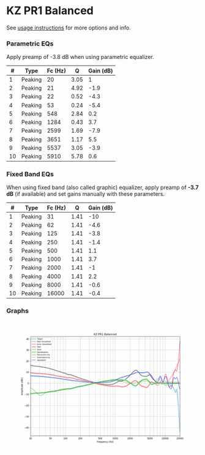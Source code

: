 # KZ PR1 Balanced
See [usage instructions](https://github.com/jaakkopasanen/AutoEq#usage) for more options and info.

### Parametric EQs
Apply preamp of -3.8 dB when using parametric equalizer.

|   # | Type    |   Fc (Hz) |    Q |   Gain (dB) |
|-----|---------|-----------|------|-------------|
|   1 | Peaking |        20 | 3.05 |         1   |
|   2 | Peaking |        21 | 4.92 |        -1.9 |
|   3 | Peaking |        22 | 0.52 |        -4.3 |
|   4 | Peaking |        53 | 0.24 |        -5.4 |
|   5 | Peaking |       548 | 2.84 |         0.2 |
|   6 | Peaking |      1284 | 0.43 |         3.7 |
|   7 | Peaking |      2599 | 1.69 |        -7.9 |
|   8 | Peaking |      3651 | 1.17 |         5.5 |
|   9 | Peaking |      5537 | 3.05 |        -3.9 |
|  10 | Peaking |      5910 | 5.78 |         0.6 |

### Fixed Band EQs
When using fixed band (also called graphic) equalizer, apply preamp of **-3.7 dB** (if available) and set gains manually with these parameters.

|   # | Type    |   Fc (Hz) |    Q |   Gain (dB) |
|-----|---------|-----------|------|-------------|
|   1 | Peaking |        31 | 1.41 |       -10   |
|   2 | Peaking |        62 | 1.41 |        -4.6 |
|   3 | Peaking |       125 | 1.41 |        -3.8 |
|   4 | Peaking |       250 | 1.41 |        -1.4 |
|   5 | Peaking |       500 | 1.41 |         1.1 |
|   6 | Peaking |      1000 | 1.41 |         3.7 |
|   7 | Peaking |      2000 | 1.41 |        -1   |
|   8 | Peaking |      4000 | 1.41 |         2.2 |
|   9 | Peaking |      8000 | 1.41 |        -0.6 |
|  10 | Peaking |     16000 | 1.41 |        -0.4 |

### Graphs
![](./KZ%20PR1%20Balanced.png)
